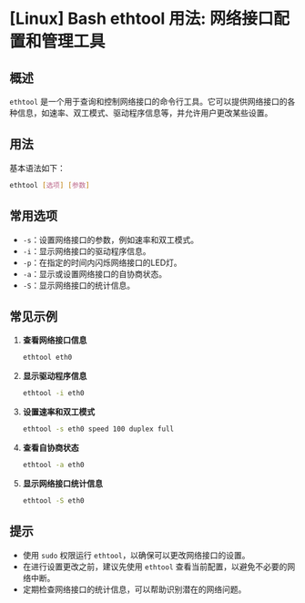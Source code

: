 # [Linux] Bash ethtool 用法: 网络接口配置和管理工具

## 概述
`ethtool` 是一个用于查询和控制网络接口的命令行工具。它可以提供网络接口的各种信息，如速率、双工模式、驱动程序信息等，并允许用户更改某些设置。

## 用法
基本语法如下：
```bash
ethtool [选项] [参数]
```

## 常用选项
- `-s`：设置网络接口的参数，例如速率和双工模式。
- `-i`：显示网络接口的驱动程序信息。
- `-p`：在指定的时间内闪烁网络接口的LED灯。
- `-a`：显示或设置网络接口的自协商状态。
- `-S`：显示网络接口的统计信息。

## 常见示例
1. **查看网络接口信息**
   ```bash
   ethtool eth0
   ```

2. **显示驱动程序信息**
   ```bash
   ethtool -i eth0
   ```

3. **设置速率和双工模式**
   ```bash
   ethtool -s eth0 speed 100 duplex full
   ```

4. **查看自协商状态**
   ```bash
   ethtool -a eth0
   ```

5. **显示网络接口统计信息**
   ```bash
   ethtool -S eth0
   ```

## 提示
- 使用 `sudo` 权限运行 `ethtool`，以确保可以更改网络接口的设置。
- 在进行设置更改之前，建议先使用 `ethtool` 查看当前配置，以避免不必要的网络中断。
- 定期检查网络接口的统计信息，可以帮助识别潜在的网络问题。